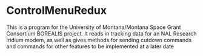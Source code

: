 # ControlMenuRedux

This is a program for the University of Montana/Montana Space Grant Consortium BOREALIS project. 
It reads in tracking data for an NAL Research Iridium modem, as well as gives methods for sending cutdown commands
and commands for other features to be implemented at a later date

